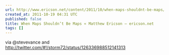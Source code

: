 ```yaml
---
url: http://www.ericson.net/content/2011/10/when-maps-shouldnt-be-maps/
created_at: 2011-10-19 04:31 UTC
published: false
title: When Maps Shouldn’t Be Maps « Matthew Ericson – ericson.net
tags: []
---
```


via @stevevance and <a href="http://twitter.com/#!/storm72/status/126336988512141313">http://twitter.com/#!/storm72/status/126336988512141313</a>

